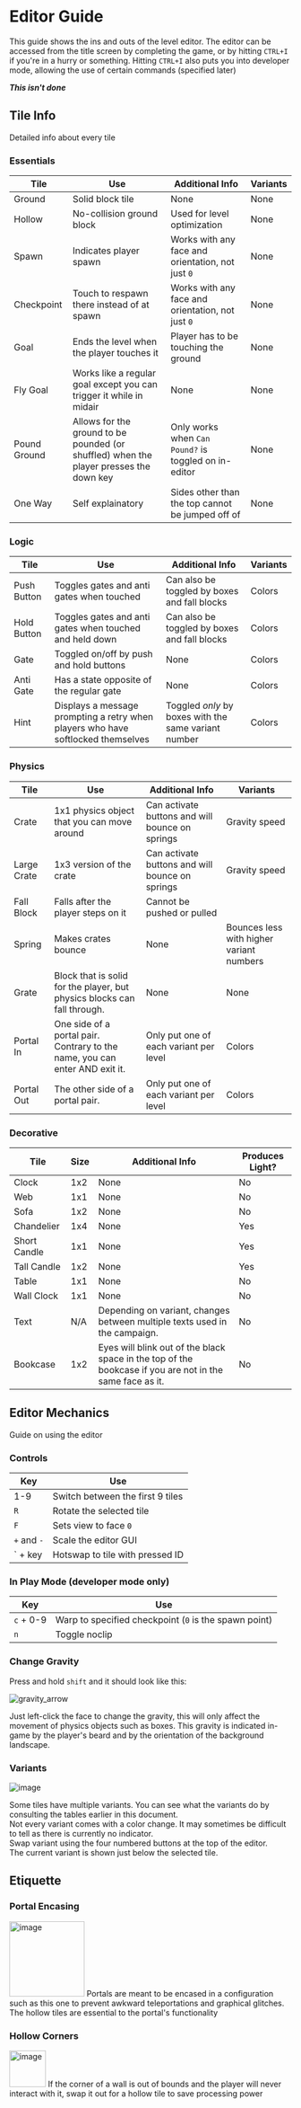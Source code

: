 # Editor Guide

This guide shows the ins and outs of the level editor. The editor can be accessed from the title screen by completing the game, or by hitting `CTRL+I` if you're in a hurry or something. Hitting `CTRL+I` also puts you into developer mode, allowing the use of certain commands (specified later)

**_This isn't done_**

## Tile Info

Detailed info about every tile

### Essentials 

| Tile         | Use                                                                                    | Additional Info                                      | Variants |
|--------------|----------------------------------------------------------------------------------------|------------------------------------------------------|----------|
| Ground       | Solid block tile                                                                       | None                                                 | None     |
| Hollow       | No-collision ground block                                                              | Used for level optimization                          | None     |
| Spawn        | Indicates player spawn                                                                 | Works with any face and orientation, not just `0`                               | None     |
| Checkpoint        | Touch to respawn there instead of at spawn                                                                 | Works with any face and orientation, not just `0`                               | None     |
| Goal         | Ends the level when the player touches it                                              | Player has to be touching the ground                 | None     |
| Fly Goal     | Works like a regular goal except you can trigger it while in midair                    | None                                                 | None     |
| Pound Ground | Allows for the ground to be pounded (or shuffled) when the player presses the down key | Only works when `Can Pound?` is toggled on in-editor | None     |
| One Way      | Self explainatory                                                                      | Sides other than the top cannot be jumped off of     | None     |

### Logic

| Tile        | Use                                                     | Additional Info                         | Variants |
|-------------|---------------------------------------------------------|-----------------------------------------|----------|
| Push Button | Toggles gates and anti gates when touched               | Can also be toggled by boxes and fall blocks | Colors   |
| Hold Button | Toggles gates and anti gates when touched and held down | Can also be toggled by boxes and fall blocks | Colors   |
| Gate        | Toggled on/off by push and hold buttons                 | None                                    | Colors   |
| Anti Gate   | Has a state opposite of the regular gate                | None                                    | Colors   |
|Hint|Displays a message prompting a retry when players who have softlocked themselves|Toggled *only* by boxes with the same variant number|Colors|

### Physics

|Tile|Use|Additional Info|Variants|
|-|-|-|-|
|Crate|1x1 physics object that you can move around|Can activate buttons and will bounce on springs|Gravity speed|
|Large Crate|1x3 version of the crate|Can activate buttons and will bounce on springs|Gravity speed|
|Fall Block|Falls after the player steps on it|Cannot be pushed or pulled|
|Spring|Makes crates bounce|None|Bounces less with higher variant numbers|
|Grate|Block that is solid for the player, but physics blocks can fall through.|None|None
|Portal In|One side of a portal pair. Contrary to the name, you can enter AND exit it.|Only put one of each variant per level|Colors|
|Portal Out|The other side of a portal pair.|Only put one of each variant per level|Colors|

### Decorative
|Tile|Size|Additional Info|Produces Light?|
|-|-|-|-|
|Clock|1x2|None|No|
|Web|1x1|None|No|
|Sofa|1x2|None|No|
|Chandelier|1x4|None|Yes|
|Short Candle|1x1|None|Yes|
|Tall Candle|1x2|None|Yes|
|Table|1x1|None|No|
|Wall Clock|1x1|None|No|
|Text|N/A|Depending on variant, changes between multiple texts used in the campaign.|No|
|Bookcase|1x2|Eyes will blink out of the black space in the top of the bookcase if you are not in the same face as it.|No|

## Editor Mechanics

Guide on using the editor

### Controls

|Key|Use|
|-|-|
|1-9|Switch between the first 9 tiles|
|`R`|Rotate the selected tile|
|`F`|Sets view to face `0`|
|`+` and `-`|Scale the editor GUI|
|\` + key|Hotswap to tile with pressed ID|

### In Play Mode (developer mode only)

|Key|Use|
|-|-|
|`c` + 0-9|Warp to specified checkpoint (`0` is the spawn point)|
|`n`|Toggle noclip|

### Change Gravity

Press and hold `shift` and it should look like this:

![gravity_arrow](https://user-images.githubusercontent.com/77758464/211035695-505d4d3a-6d1c-4e7f-864f-76904bc56d00.png)

Just left-click the face to change the gravity, this will only affect the movement of physics objects such as boxes. This gravity is indicated in-game by the player's beard and by the orientation of the background landscape.

### Variants
![image](https://user-images.githubusercontent.com/91426054/211079451-4bdf8f36-953b-46bf-98a8-b50a48639483.png)

Some tiles have multiple variants. You can see what the variants do by consulting the tables earlier in this document.<br>
Not every variant comes with a color change. It may sometimes be difficult to tell as there is currently no indicator.<br>
Swap variant using the four numbered buttons at the top of the editor.<br>
The current variant is shown just below the selected tile.<br>

## Etiquette

### Portal Encasing
<img width="134" alt="image" src="https://user-images.githubusercontent.com/91426054/211056694-02df3109-96d1-4ffa-9c6c-e81c8cb59cd6.png">
Portals are meant to be encased in a configuration such as this one to prevent awkward teleportations and graphical glitches. The hollow tiles are essential to the portal's functionality

### Hollow Corners
<img width="65" alt="image" src="https://user-images.githubusercontent.com/91426054/211078312-2b2cf6f8-88c8-46b1-8f74-8b65df0f365a.png">
If the corner of a wall is out of bounds and the player will never interact with it, swap it out for a hollow tile to save processing power
